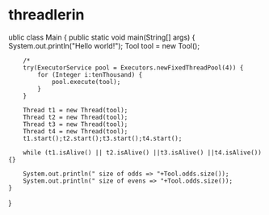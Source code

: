# threadlerin
ublic class Main {
    public static void main(String[] args) {
        System.out.println("Hello world!");
        Tool tool = new Tool();

        /*
        try(ExecutorService pool = Executors.newFixedThreadPool(4)) {
            for (Integer i:tenThousand) {
                pool.execute(tool);
            }
        }
        
        Thread t1 = new Thread(tool);
        Thread t2 = new Thread(tool);
        Thread t3 = new Thread(tool);
        Thread t4 = new Thread(tool);
        t1.start();t2.start();t3.start();t4.start();

        while (t1.isAlive() || t2.isAlive() ||t3.isAlive() ||t4.isAlive()){}

        System.out.println(" size of odds => "+Tool.odds.size());
        System.out.println(" size of evens => "+Tool.odds.size());
    }
    
}
